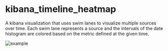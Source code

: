 # kibana_timeline_heatmap
A kibana visualization that uses swim lanes to visualize multiple sources over time.  Each swim lane represents a source and the intervals of the date histogram are colored based on the metric defined at the given time.

![example](https://cloud.githubusercontent.com/assets/5314322/21032730/a7d4279e-bd68-11e6-94a7-fc5eecc8d43d.png)
